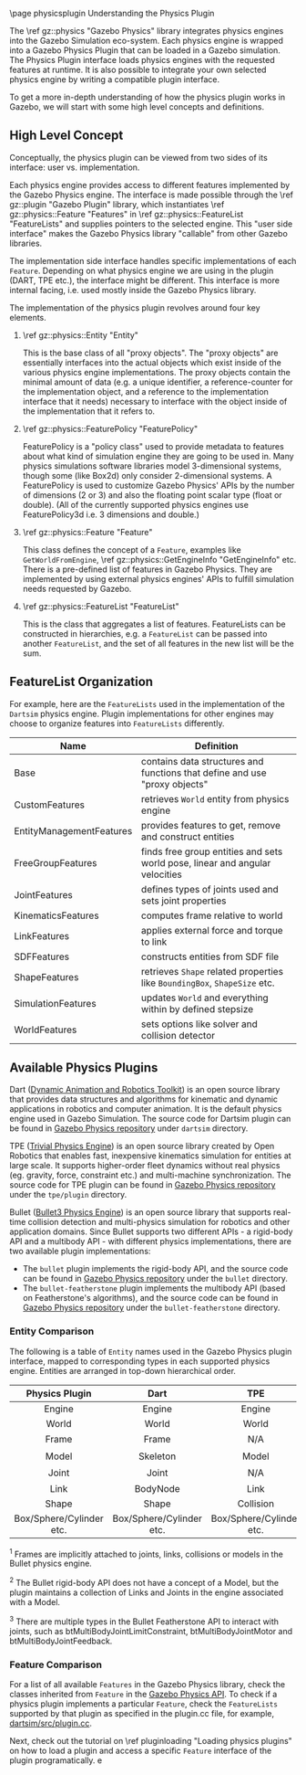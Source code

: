 \page physicsplugin Understanding the Physics Plugin

The \ref gz::physics "Gazebo Physics" library integrates physics engines into the Gazebo Simulation eco-system.
Each physics engine is wrapped into a Gazebo Physics Plugin that can be loaded in a Gazebo simulation.
The Physics Plugin interface loads physics engines with the requested features at runtime.
It is also possible to integrate your own selected physics engine by writing a compatible plugin interface.

To get a more in-depth understanding of how the physics plugin works in Gazebo, we will start with some high level concepts and definitions.

<!-- TODO: add tutorial on how to write your own physics plugin -->

## High Level Concept

Conceptually, the physics plugin can be viewed from two sides of its interface: user vs. implementation.

Each physics engine provides access to different features implemented by the Gazebo Physics engine.
The interface is made possible through the \ref gz::plugin "Gazebo Plugin" library, which instantiates \ref gz::physics::Feature "Features" in \ref gz::physics::FeatureList "FeatureLists" and supplies pointers to the selected engine.
This "user side interface" makes the Gazebo Physics library "callable" from other Gazebo libraries.

The implementation side interface handles specific implementations of each `Feature`.
Depending on what physics engine we are using in the plugin (DART, TPE etc.), the interface might be different.
This interface is more internal facing, i.e. used mostly inside the Gazebo Physics library.

The implementation of the physics plugin revolves around four key elements.

1. \ref gz::physics::Entity "Entity"

    This is the base class of all "proxy objects".
    The "proxy objects" are essentially interfaces into the actual objects which exist inside of the various physics engine implementations.
    The proxy objects contain the minimal amount of data (e.g. a unique identifier, a reference-counter for the implementation object, and a reference to the implementation interface that it needs) necessary to interface with the object inside of the implementation that it refers to.

2. \ref gz::physics::FeaturePolicy "FeaturePolicy"

    FeaturePolicy is a "policy class" used to provide metadata to features about what kind of simulation engine they are going to be used in.
    Many physics simulations software libraries model 3-dimensional systems, though some (like Box2d) only consider 2-dimensional systems.
    A FeaturePolicy is used to customize Gazebo Physics' APIs by the number of dimensions (2 or 3) and also the floating point scalar type (float or double).
    (All of the currently supported physics engines use FeaturePolicy3d i.e. 3 dimensions and double.)

3. \ref gz::physics::Feature "Feature"

    This class defines the concept of a `Feature`, examples like `GetWorldFromEngine`, \ref gz::physics::GetEngineInfo "GetEngineInfo" etc.
    There is a pre-defined list of features in Gazebo Physics.
    They are implemented by using external physics engines' APIs to fulfill simulation needs requested by Gazebo.

4. \ref gz::physics::FeatureList "FeatureList"

    This is the class that aggregates a list of features.
    FeatureLists can be constructed in hierarchies, e.g. a `FeatureList` can be passed into another `FeatureList`, and the set of all features in the new list will be the sum.


## FeatureList Organization

For example, here are the `FeatureLists` used in the implementation of the `Dartsim` physics engine.
Plugin implementations for other engines may choose to organize features into `FeatureLists` differently.

| Name  | Definition  |
|---|---|
| Base  | contains data structures and functions that define and use "proxy objects"   |
| CustomFeatures  | retrieves `World` entity from physics engine|
| EntityManagementFeatures  | provides features to get, remove and construct entities  |
| FreeGroupFeatures  | finds free group entities and sets world pose, linear and angular velocities  |
| JointFeatures  | defines types of joints used and sets joint properties  |
| KinematicsFeatures  | computes frame relative to world  |
| LinkFeatures  | applies external force and torque to link  |
| SDFFeatures  | constructs entities from SDF file  |
| ShapeFeatures  | retrieves `Shape` related properties like `BoundingBox`, `ShapeSize` etc. |
| SimulationFeatures  | updates `World` and everything within by defined stepsize |
| WorldFeatures  | sets options like solver and collision detector  |

## Available Physics Plugins

Dart ([Dynamic Animation and Robotics Toolkit](https://dartsim.github.io/)) is an open source library that provides data structures and algorithms for kinematic and dynamic applications in robotics and computer animation.
It is the default physics engine used in Gazebo Simulation.
The source code for Dartsim plugin can be found in [Gazebo Physics repository](https://github.com/gazebosim/gz-physics/tree/main) under `dartsim` directory.

TPE ([Trivial Physics Engine](https://github.com/gazebosim/gz-physics/tree/main/tpe)) is an open source library created by Open Robotics that enables fast, inexpensive kinematics simulation for entities at large scale.
It supports higher-order fleet dynamics without real physics (eg. gravity, force, constraint etc.) and multi-machine synchronization.
The source code for TPE plugin can be found in [Gazebo Physics repository](https://github.com/gazebosim/gz-physics/tree/main) under the `tpe/plugin` directory.

Bullet ([Bullet3 Physics Engine](https://github.com/bulletphysics/bullet3)) is an open source library that supports real-time collision detection and multi-physics simulation for robotics and other application domains.
Since Bullet supports two different APIs - a rigid-body API and a multibody API - with different physics implementations, there are two available plugin implementations:
- The `bullet` plugin implements the rigid-body API, and the source code can be found in [Gazebo Physics repository](https://github.com/gazebosim/gz-physics/tree/main) under the `bullet` directory.
- The `bullet-featherstone` plugin implements the multibody API (based on Featherstone's algorithms), and the source code can be found in [Gazebo Physics repository](https://github.com/gazebosim/gz-physics/tree/main) under the `bullet-featherstone` directory.

### Entity Comparison

The following is a table of `Entity` names used in the Gazebo Physics plugin interface, mapped to corresponding types in each supported physics engine.
Entities are arranged in top-down hierarchical order.

| Physics Plugin | Dart  | TPE | Bullet | Bullet Featherstone |
|:-:|:-:|:-:|:-:|:-:|
| Engine  | Engine  | Engine  | Engine  | Engine  |
| World  | World  | World  | btDiscreteDynamicsWorld | btMultiBodyDynamicsWorld |
| Frame  | Frame  | N/A  | N/A<sup>1</sup> | N/A<sup>1</sup> |
| Model  | Skeleton  | Model | N/A<sup>2</sup> | btMultiBody |
| Joint  | Joint  | N/A | btTypedConstraint | btMultiBodyJoint<sup>3</sup> |
| Link  | BodyNode  | Link | btRigidBody | btMultiBodyLink |
| Shape  | Shape  | Collision | btCollisionShape | btCollisionShape |
| Box/Sphere/Cylinder etc. | Box/Sphere/Cylinder etc. | Box/Sphere/Cylinder etc. | Box/Sphere/Cylinder etc. | Box/Sphere/Cylinder etc. |

<sup>1</sup> Frames are implicitly attached to joints, links, collisions or models in the Bullet physics engine.

<sup>2</sup> The Bullet rigid-body API does not have a concept of a Model, but the plugin maintains a collection of Links and Joints in the engine associated with a Model.

<sup>3</sup> There are multiple types in the Bullet Featherstone API to interact with joints, such as btMultiBodyJointLimitConstraint, btMultiBodyJointMotor and btMultiBodyJointFeedback.

### Feature Comparison

For a list of all available `Features` in the Gazebo Physics library, check the classes inherited from `Feature` in the [Gazebo Physics API](https://gazebosim.org/api/physics/8/hierarchy.html).
To check if a physics plugin implements a particular `Feature`, check the `FeatureLists` supported by that plugin as specified in the plugin.cc file, for example, [dartsim/src/plugin.cc](https://github.com/gazebosim/gz-physics/blob/main/dartsim/src/plugin.cc).

Next, check out the tutorial on \ref pluginloading "Loading physics plugins" on how to load a plugin and access a specific `Feature` interface of the plugin programatically.
e